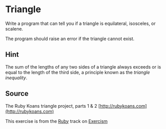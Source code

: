 # Triangle

Write a program that can tell you if a triangle is equilateral, isosceles, or scalene.

The program should raise an error if the triangle cannot exist.

## Hint

The sum of the lengths of any two sides of a triangle always exceeds or 
is equal to the length of the third side, a principle known as the _triangle
inequality_.

## Source

The Ruby Koans triangle project, parts 1 & 2 [http://rubykoans.com](http://rubykoans.com)

This exercise is from the [Ruby][ruby] track on [Exercism][exercism]

[exercism]: http://exercism.io
[ruby]: http://exercism.io/languages/ruby
